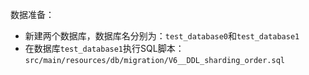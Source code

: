 数据准备：
- 新建两个数据库，数据库名分别为：`test_database0`和`test_database1`
- 在数据库`test_database1`执行SQL脚本： `src/main/resources/db/migration/V6__DDL_sharding_order.sql`